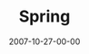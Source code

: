 ---
layout: message
category: message
series: "Seasons"
title: "Spring"
date: 2007-10-27-00-00
message_id: 463
audio: "http://s3.amazonaws.com/crossroads-media/media/legacy/mp3/Seasons_03_Spring_10_28_07_Brian_Tome.mp3"
audio-duration: "45:42"
explicit: false
---